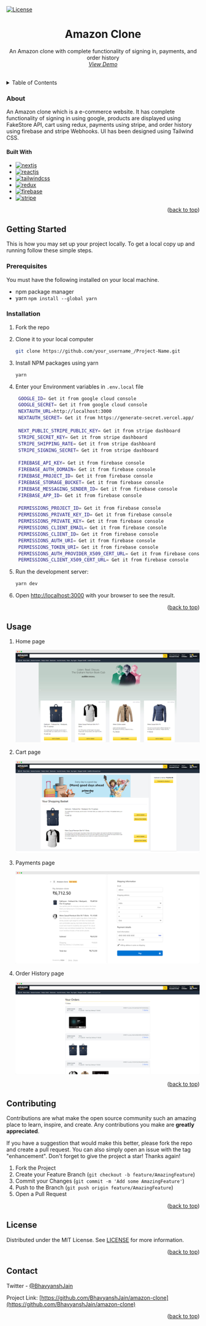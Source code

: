 <a name="readme-top"></a>

[![License][license-shield]][license-url]

<div align="center">

  <h1 align="center">Amazon Clone</h1>
  
  <p align="center">
An Amazon clone with complete functionality of signing in, payments, and order history
    <br />
    <a href="https://amazon.bhavyansh.codes/"><i>View Demo</i></a>
  </p>
</div>

<br/>

<!-- TABLE OF CONTENTS -->
<details>
  <summary>Table of Contents</summary>
  <ol>
    <li>
      <a href="#about">About</a>
      <ul>
        <li><a href="#built-with">Built With</a></li>
      </ul>
    </li>
    <li>
      <a href="#getting-started">Getting Started</a>
      <ul>
        <li><a href="#prerequisites">Prerequisites</a></li>
        <li><a href="#installation">Installation</a></li>
      </ul>
    </li>
    <li><a href="#usage">Usage</a></li>
    <li><a href="#contributing">Contributing</a></li>
    <li><a href="#license">License</a></li>
    <li><a href="#contact">Contact</a></li>
  </ol>
</details>

<!-- ABOUT THE PROJECT -->

### About

An Amazon clone which is a e-commerce website. It has complete functionality of signing in using google, products are displayed using FakeStore API, cart using redux, payments using stripe, and order history using firebase and stripe Webhooks. UI has been designed using Tailwind CSS.

#### Built With

- [![nextjs][next.js]][nextjs-url]
- [![reactjs][react.js]][reactjs-url]
- [![tailwindcss][tailwindcss]][tailwindcss-url]
- [![redux][redux]][redux-url]
- [![firebase][firebase]][firebase-url]
- [![stripe][stripe]][stripe-url]

<p align="right">(<a href="#readme-top">back to top</a>)</p>

<!-- GETTING STARTED -->

## Getting Started

This is how you may set up your project locally.
To get a local copy up and running follow these simple steps.

### Prerequisites

You must have the following installed on your local machine.

- npm package manager
- yarn `npm install --global yarn`

### Installation

1. Fork the repo
2. Clone it to your local computer
   ```sh
   git clone https://github.com/your_username_/Project-Name.git
   ```
3. Install NPM packages using yarn
   ```sh
   yarn
   ```
4. Enter your Environment variables in `.env.local` file

   ```sh
    GOOGLE_ID= Get it from google cloud console
    GOOGLE_SECRET= Get it from google cloud console
    NEXTAUTH_URL=http://localhost:3000
    NEXTAUTH_SECRET= Get it from https://generate-secret.vercel.app/

    NEXT_PUBLIC_STRIPE_PUBLIC_KEY= Get it from stripe dashboard
    STRIPE_SECRET_KEY= Get it from stripe dashboard
    STRIPE_SHIPPING_RATE= Get it from stripe dashboard
    STRIPE_SIGNING_SECRET= Get it from stripe dashboard

    FIREBASE_API_KEY= Get it from firebase console
    FIREBASE_AUTH_DOMAIN= Get it from firebase console
    FIREBASE_PROJECT_ID= Get it from firebase console
    FIREBASE_STORAGE_BUCKET= Get it from firebase console
    FIREBASE_MESSAGING_SENDER_ID= Get it from firebase console
    FIREBASE_APP_ID= Get it from firebase console

    PERMISSIONS_PROJECT_ID= Get it from firebase console
    PERMISSIONS_PRIVATE_KEY_ID= Get it from firebase console
    PERMISSIONS_PRIVATE_KEY= Get it from firebase console
    PERMISSIONS_CLIENT_EMAIL= Get it from firebase console
    PERMISSIONS_CLIENT_ID= Get it from firebase console
    PERMISSIONS_AUTH_URI= Get it from firebase console
    PERMISSIONS_TOKEN_URI= Get it from firebase console
    PERMISSIONS_AUTH_PROVIDER_X509_CERT_URL= Get it from firebase console
    PERMISSIONS_CLIENT_X509_CERT_URL= Get it from firebase console
   ```

5. Run the development server:
   ```bash
   yarn dev
   ```
6. Open [http://localhost:3000](http://localhost:3000) with your browser to see the result.

<p align="right">(<a href="#readme-top">back to top</a>)</p>

<!-- USAGE EXAMPLES -->

## Usage

1. Home page

   ![Example screenshot](./images/home-page.png)

1. Cart page

   ![Example screenshot](./images/cart-page.png)

1. Payments page

   ![Example screenshot](./images/payments-page.png)

1. Order History page

   ![Example screenshot](./images/orders-page.png)

<p align="right">(<a href="#readme-top">back to top</a>)</p>

<!-- CONTRIBUTING -->

## Contributing

Contributions are what make the open source community such an amazing place to learn, inspire, and create. Any contributions you make are **greatly appreciated**.

If you have a suggestion that would make this better, please fork the repo and create a pull request. You can also simply open an issue with the tag "enhancement".
Don't forget to give the project a star! Thanks again!

1. Fork the Project
2. Create your Feature Branch (`git checkout -b feature/AmazingFeature`)
3. Commit your Changes (`git commit -m 'Add some AmazingFeature'`)
4. Push to the Branch (`git push origin feature/AmazingFeature`)
5. Open a Pull Request

<p align="right">(<a href="#readme-top">back to top</a>)</p>

<!-- LICENSE -->

## License

Distributed under the MIT License. See [LICENSE](LICENSE) for more information.

<p align="right">(<a href="#readme-top">back to top</a>)</p>

<!-- CONTACT -->

## Contact

Twitter - [@BhavyanshJain](https://twitter.com/Bhavyansh_Jain_)

Project Link: [https://github.com/BhavyanshJain/amazon-clone](https://github.com/BhavyanshJain/amazon-clone)

<p align="right">(<a href="#readme-top">back to top</a>)</p>

<!-- MARKDOWN LINKS & IMAGES -->

[license-shield]: https://img.shields.io/github/license/BhavyanshJain/amazon-clone.svg?style=flat
[license-url]: https://github.com/BhavyanshJain/amazon-clone/blob/master/LICENSE
[next.js]: https://img.shields.io/badge/Next.js-000000?style=for-the-badge&logo=nextdotjs&logoColor=white
[nextjs-url]: https://nextjs.org/
[react.js]: https://img.shields.io/badge/React.js-20232A?style=for-the-badge&logo=react&logoColor=61DAFB
[reactjs-url]: https://reactjs.org/
[tailwindcss]: https://img.shields.io/badge/TailwindCSS-06B6D4?style=for-the-badge&logo=tailwindcss&logoColor=white
[tailwindcss-url]: https://tailwindcss.com/
[redux]: https://img.shields.io/badge/Redux-593D88?style=for-the-badge&logo=redux&logoColor=white
[redux-url]: https://redux.js.org/
[firebase]: https://img.shields.io/badge/Firebase-FFCA28?style=for-the-badge&logo=firebase&logoColor=black
[firebase-url]: https://firebase.google.com/
[stripe]: https://img.shields.io/badge/Stripe-008CDD?style=for-the-badge&logo=stripe&logoColor=white
[stripe-url]: https://stripe.com/
